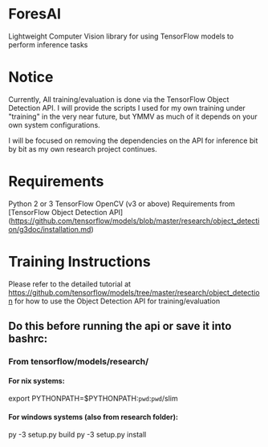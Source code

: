 # ForesAI
Lightweight Computer Vision library for using TensorFlow models to perform inference tasks

# Notice
Currently, All training/evaluation is done via the TensorFlow Object Detection API. I will provide the scripts I used for my own training under "training" in the very near future, but YMMV as much of it depends on your own system configurations.

I will be focused on removing the dependencies on the API for inference bit by bit as my own research project continues.

# Requirements
Python 2 or 3
TensorFlow
OpenCV (v3 or above)
Requirements from [TensorFlow Object Detection API] (https://github.com/tensorflow/models/blob/master/research/object_detection/g3doc/installation.md)

# Training Instructions
Please refer to the detailed tutorial at https://github.com/tensorflow/models/tree/master/research/object_detection for how to use the Object Detection API for training/evaluation

## Do this before running the api or save it into bashrc:
### From tensorflow/models/research/
#### For nix systems:
export PYTHONPATH=$PYTHONPATH:`pwd`:`pwd`/slim

#### For windows systems (also from research folder):
py -3 setup.py build
py -3 setup.py install







